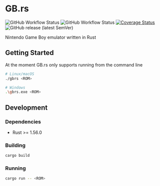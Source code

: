 # GB.rs

![GitHub Workflow Status](https://img.shields.io/github/actions/workflow/status/mrivnak/gbrs/build.yml)
![GitHub Workflow Status](https://img.shields.io/github/actions/workflow/status/mrivnak/gbrs/test.yml?label=tests)
[![Coverage Status](https://coveralls.io/repos/github/mrivnak/gbrs/badge.svg?branch=main)](https://coveralls.io/github/mrivnak/gbrs?branch=main)
![GitHub release (latest SemVer)](https://img.shields.io/github/v/release/mrivnak/gbrs?display_name=tag&sort=semver)

Nintendo Game Boy emulator written in Rust

## Getting Started

At the moment GB.rs only supports running from the command line

```sh
# Linux/macOS
./gbrs <ROM>

# Windows
.\gbrs.exe <ROM>
```

## Development

### Dependencies

- Rust >= 1.56.0

### Building

```sh
cargo build
```

### Running

```sh
cargo run -- <ROM>
```
